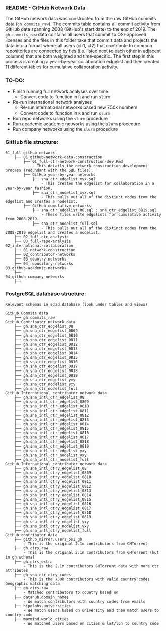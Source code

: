 
### README - GitHub Network Data

The GitHub network data was constructed from the raw GitHub commits data (`gh.commits_raw`). The commits table contains all commit activity from GitHub data spanning 2008 (GitHub's start date) to the end of 2019. The `gh.commits_raw` data contains all users that commit to OSI-approved licenses and the files in this folder take that commit data and projects the data into a format where all users (ctr1, ct2) that contribute to common repositories are connected by ties (i.e. listed next to each other in adjacent columns) that are both weighted and time-specific. The first step in this process is creating a year-by-year collaboration edgelist and then created 11 different tables for cumulative collaboration activity. 

### TO-DO: 

- Finish running full network analyses over time 
  - Convert code to function in `R` and run `slurm` 
- Re-run international network analyses 
  - Re-run international networks based new 750k numbers
  - Convert code to function in `R` and run `slurm` 
- Run repo networks using the `slurm` procedure
- Run academic academic networks using the `slurm` procedure 
- Run company networks using the `slurm` procedure

### GitHub file structure: 

    01_full-github-network
        ├── 01_github-network-data-construction
            ├── 01_full-ctr-network-construction-dev.Rmd
                - This details the network construction development process (redundant with the SQL files).
            ├── GitHub year-by-year networks 
                ├── sna_ctr_edgelist_xyx.sql 
                    - This creates the edgelist for collaboration in a year-by-year fashion. 
                ├── sna_ctr_nodelist_xyx.sql 
                    - This pulls out all of the distinct nodes from the edgelist and creates a nodelist. 
            ├── GitHub cumulative networks 
                ├── sna_ctr_edgelist_08.sql : sna_ctr_edgelist_0819.sql
                    - These files write edgelists for cumulative activity from 2008-2019.
                ├── sna_ctr_nodelist_full.sql
                    - This pulls out all of the distinct nodes from the 2008-2019 edgelist and creates a nodelist.
        ├── 02_full-ctr-analysis
        ├── 03_full-repo-analysis
    02_international-collaboration
        ├── 01_network-construction 
        ├── 02_contributor-networks
        ├── 03_country-networks
        ├── 04_repository-networks
    03_github-academic-networks
        ├── 
    04_github-company-networks
        ├── 
    
### PostgreSQL database structure: 

    Relevant schemas in sdad database (look under tables and views)
    
    GitHub Commits data 
        ├── gh.commits_raw
    GitHub Contributor network data 
        ├── gh.sna_ctr_edgelist_08 
        ├── gh.sna_ctr_edgelist_0809
        ├── gh.sna_ctr_edgelist_0810
        ├── gh.sna_ctr_edgelist_0811
        ├── gh.sna_ctr_edgelist_0812
        ├── gh.sna_ctr_edgelist_0813
        ├── gh.sna_ctr_edgelist_0814
        ├── gh.sna_ctr_edgelist_0815
        ├── gh.sna_ctr_edgelist_0816
        ├── gh.sna_ctr_edgelist_0817
        ├── gh.sna_ctr_edgelist_0818
        ├── gh.sna_ctr_edgelist_0819
        ├── gh.sna_ctr_edgelist_yxy
        ├── gh.sna_ctr_nodelist_yxy
        ├── gh.sna_ctr_nodelist_full
    GitHub International contributor network data         
        ├── gh.sna_intl_ctr_edgelist_08 
        ├── gh.sna_intl_ctr_edgelist_0809
        ├── gh.sna_intl_ctr_edgelist_0810
        ├── gh.sna_intl_ctr_edgelist_0811
        ├── gh.sna_intl_ctr_edgelist_0812
        ├── gh.sna_intl_ctr_edgelist_0813
        ├── gh.sna_intl_ctr_edgelist_0814
        ├── gh.sna_intl_ctr_edgelist_0815
        ├── gh.sna_intl_ctr_edgelist_0816
        ├── gh.sna_intl_ctr_edgelist_0817
        ├── gh.sna_intl_ctr_edgelist_0818
        ├── gh.sna_intl_ctr_edgelist_0819
        ├── gh.sna_intl_ctr_edgelist_yxy
        ├── gh.sna_intl_ctr_nodelist_yxy
        ├── gh.sna_intl_ctr_nodelist_full 
    GitHub International contributor network data         
        ├── gh.sna_intl_ctry_edgelist_08 
        ├── gh.sna_intl_ctry_edgelist_0809
        ├── gh.sna_intl_ctry_edgelist_0810
        ├── gh.sna_intl_ctry_edgelist_0811
        ├── gh.sna_intl_ctry_edgelist_0812
        ├── gh.sna_intl_ctry_edgelist_0813
        ├── gh.sna_intl_ctry_edgelist_0814
        ├── gh.sna_intl_ctry_edgelist_0815
        ├── gh.sna_intl_ctry_edgelist_0816
        ├── gh.sna_intl_ctry_edgelist_0817
        ├── gh.sna_intl_ctry_edgelist_0818
        ├── gh.sna_intl_ctry_edgelist_0819
        ├── gh.sna_intl_ctry_edgelist_yxy
        ├── gh.sna_intl_ctry_nodelist_yxy
        ├── gh.sna_intl_ctry_nodelist_full 
    GitHub contributor data 
        ├── github_mirror.users_osi_gh
            - This is the original 2.1m contributors from GHTorrent 
        ├── gh.ctrs_raw
            - This is the original 2.1m contributors from GHTorrent (but in gh schema)
        ├── gh.ctrs_extra
            - This is the 2.1m contributors GHTorrent data with more ctr attributes
        ├── gh.sna_ctr_ctry_codes 
            - This is the 750k contributors with valid country codes
    Geographic matching data 
        ├── gh.ctrs_raw
            - Matched contributors to country based on 
        ├── datahub.domain_names
            - We match contributors with country codes from emails
        ├── hipolabs.universities  
            - We match users based on university and then match users to country code 
        ├── maxmind.world_cities
            - We matched users based on cities & lat/lon to country code 
          
          
          
          
          
          
